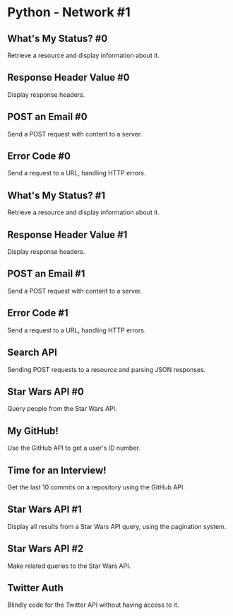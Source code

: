 # Python - Network #1

## What's My Status? #0
Retrieve a resource and display information about it.

## Response Header Value #0
Display response headers.

## POST an Email #0
Send a POST request with content to a server.

## Error Code #0
Send a request to a URL, handling HTTP errors.

## What's My Status? #1
Retrieve a resource and display information about it.

## Response Header Value #1
Display response headers.

## POST an Email #1
Send a POST request with content to a server.

## Error Code #1
Send a request to a URL, handling HTTP errors.

## Search API
Sending POST requests to a resource and parsing JSON responses.

## Star Wars API #0
Query people from the Star Wars API.

## My GitHub!
Use the GitHub API to get a user's ID number.

## Time for an Interview!
Get the last 10 commits on a repository using the GitHub API.

## Star Wars API #1
Display all results from a Star Wars API query, using the pagination system.

## Star Wars API #2
Make related queries to the Star Wars API.

## Twitter Auth
Blindly code for the Twitter API without having access to it.
